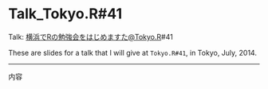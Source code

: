 Talk_Tokyo.R#41
==============

Talk: 横浜でRの勉強会をはじめますた@Tokyo.R#41

These are slides for a talk that I will give at `Tokyo.R#41`, in Tokyo, July, 2014.

* * * 

内容